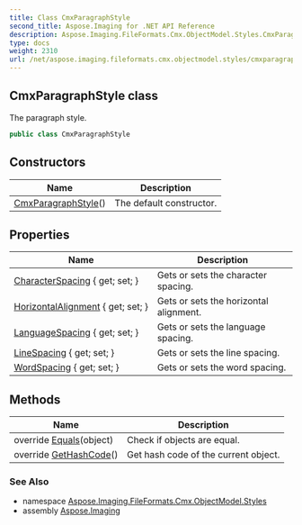 ```yaml
---
title: Class CmxParagraphStyle
second_title: Aspose.Imaging for .NET API Reference
description: Aspose.Imaging.FileFormats.Cmx.ObjectModel.Styles.CmxParagraphStyle class. The paragraph style
type: docs
weight: 2310
url: /net/aspose.imaging.fileformats.cmx.objectmodel.styles/cmxparagraphstyle/
---
```

## CmxParagraphStyle class

The paragraph style.

```csharp
public class CmxParagraphStyle
```

## Constructors

| Name | Description |
| --- | --- |
| [CmxParagraphStyle](cmxparagraphstyle/)() | The default constructor. |

## Properties

| Name | Description |
| --- | --- |
| [CharacterSpacing](../../aspose.imaging.fileformats.cmx.objectmodel.styles/cmxparagraphstyle/characterspacing/) { get; set; } | Gets or sets the character spacing. |
| [HorizontalAlignment](../../aspose.imaging.fileformats.cmx.objectmodel.styles/cmxparagraphstyle/horizontalalignment/) { get; set; } | Gets or sets the horizontal alignment. |
| [LanguageSpacing](../../aspose.imaging.fileformats.cmx.objectmodel.styles/cmxparagraphstyle/languagespacing/) { get; set; } | Gets or sets the language spacing. |
| [LineSpacing](../../aspose.imaging.fileformats.cmx.objectmodel.styles/cmxparagraphstyle/linespacing/) { get; set; } | Gets or sets the line spacing. |
| [WordSpacing](../../aspose.imaging.fileformats.cmx.objectmodel.styles/cmxparagraphstyle/wordspacing/) { get; set; } | Gets or sets the word spacing. |

## Methods

| Name | Description |
| --- | --- |
| override [Equals](../../aspose.imaging.fileformats.cmx.objectmodel.styles/cmxparagraphstyle/equals/)(object) | Check if objects are equal. |
| override [GetHashCode](../../aspose.imaging.fileformats.cmx.objectmodel.styles/cmxparagraphstyle/gethashcode/)() | Get hash code of the current object. |

### See Also

* namespace [Aspose.Imaging.FileFormats.Cmx.ObjectModel.Styles](../../aspose.imaging.fileformats.cmx.objectmodel.styles/)
* assembly [Aspose.Imaging](../../)



